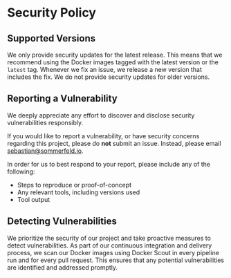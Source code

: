 # Security Policy

## Supported Versions
We only provide security updates for the latest release. This means that we recommend using the Docker images tagged with the latest version or the `latest` tag. Whenever we fix an issue, we release a new version that includes the fix. We do not provide security updates for older versions.

## Reporting a Vulnerability
We deeply appreciate any effort to discover and disclose security vulnerabilities responsibly.

If you would like to report a vulnerability, or have security concerns regarding this project, please do **not** submit an issue. Instead, please email sebastian@sommerfeld.io.

In order for us to best respond to your report, please include any of the following:

- Steps to reproduce or proof-of-concept
- Any relevant tools, including versions used
- Tool output

## Detecting Vulnerabilities
We prioritize the security of our project and take proactive measures to detect vulnerabilities. As part of our continuous integration and delivery process, we scan our Docker images using Docker Scout in every pipeline run and for every pull request. This ensures that any potential vulnerabilities are identified and addressed promptly.

<!-- !    DO NOT EDIT DIRECTLY !!!!!                              -->
<!-- !    File is auto-generated by pipeline                      -->
<!-- !    Contents are based on files from docs/contents/about    -->
